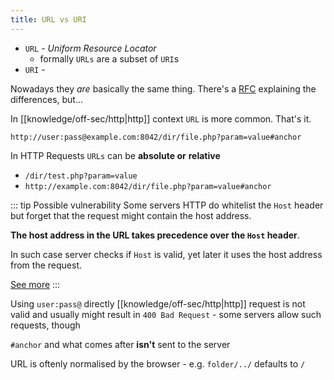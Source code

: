 ```yaml
---
title: URL vs URI
---
```


- `URL` - _Uniform Resource Locator_
  - formally `URLs` are a subset of `URI`s
- `URI` -

Nowadays they _are_ basically the same thing. There's a [RFC](https://datatracker.ietf.org/doc/html/rfc3305) explaining the differences, but...

In [[knowledge/off-sec/http|http]] context `URL` is more common. That's it.

```
http://user:pass@example.com:8042/dir/file.php?param=value#anchor
```

In HTTP Requests `URLs` can be **absolute or** **relative**

- `/dir/test.php?param=value`
- `http://example.com:8042/dir/file.php?param=value#anchor`

::: tip Possible vulnerability
Some servers HTTP do whitelist the `Host` header but forget that the request might contain the host address.

**The host address in the URL takes precedence over the `Host` header**.

In such case server checks if `Host` is valid, yet later it uses the host address from the request.

[See more](https://portswigger.net/blog/cracking-the-lens-targeting-https-hidden-attack-surface)
:::

Using `user:pass@` directly [[knowledge/off-sec/http|http]] request is not valid and usually might result in `400 Bad Request` - some servers allow such requests, though

`#anchor` and what comes after **isn't** sent to the server

URL is oftenly normalised by the browser - e.g. `folder/../` defaults to `/`
